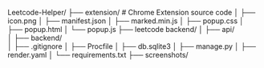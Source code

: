 Leetcode-Helper/
├── extension/                  # Chrome Extension source code
│   ├── icon.png
│   ├── manifest.json
│   ├── marked.min.js
│   ├── popup.css
│   ├── popup.html
│   └── popup.js
├── leetcode backend/
│   ├── api/                    
│   ├── backend/                
│   ├── .gitignore
│   ├── Procfile
│   ├── db.sqlite3
│   ├── manage.py
│   ├── render.yaml
│   └── requirements.txt
├── screenshots/                